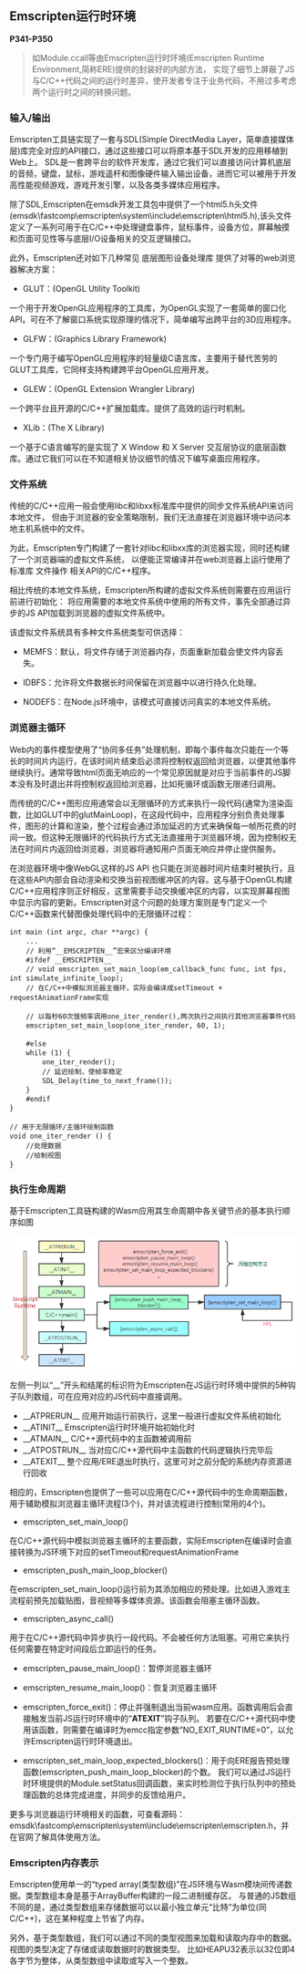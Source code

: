## Emscripten运行时环境

**P341-P350**

> 如Module.ccall等由Emscripten运行时环境(Emscripten Runtime Environment,简称ERE)提供的封装好的内部方法，
> 实现了细节上屏蔽了JS与C/C++代码之间的运行时差异，使开发者专注于业务代码，不用过多考虑两个运行时之间的转换问题。    

### 输入/输出    

Emscripten工具链实现了一套与SDL(Simple DirectMedia Layer，简单直接媒体层)库完全对应的API接口，通过这些接口可以将原本基于SDL开发的应用移植到Web上。
SDL是一套跨平台的软件开发库，通过它我们可以直接访问计算机底层的音频，键盘，鼠标，游戏遥杆和图像硬件输入输出设备，进而它可以被用于开发高性能视频游戏，游戏开发引擎，以及各类多媒体应用程序。    

除了SDL,Emscripten在emsdk开发工具包中提供了一个html5.h头文件(emsdk\fastcomp\emscripten\system\include\emscripten\html5.h),该头文件定义了一系列可用于在C/C++中处理键盘事件，鼠标事件，设备方位，屏幕触摸和页面可见性等与底层I/O设备相关的交互逻辑接口。    

此外，Emscripten还对如下几种常见 底层图形设备处理库 提供了对等的web浏览器解决方案：    

- GLUT：(OpenGL Utility Toolkit)    

一个用于开发OpenGL应用程序的工具库，为OpenGL实现了一套简单的窗口化API。可在不了解窗口系统实现原理的情况下，简单编写出跨平台的3D应用程序。    

- GLFW：(Graphics Library Framework)    

一个专门用于编写OpenGL应用程序的轻量级C语言库，主要用于替代苦劳的GLUT工具库，它同样支持构建跨平台OpenGL应用开发。    

- GLEW：(OpenGL Extension Wrangler Library)    

一个跨平台且开源的C/C++扩展加载库。提供了高效的运行时机制。    

- XLib：(The X Library)    

一个基于C语言编写的是实现了 X Window 和 X Server 交互层协议的底层函数库。通过它我们可以在不知道相关协议细节的情况下编写桌面应用程序。    

### 文件系统    

传统的C/C++应用一般会使用libc和libxx标准库中提供的同步文件系统API来访问本地文件，
但由于浏览器的安全策略限制，我们无法直接在浏览器环境中访问本地主机系统中的文件。    

为此，Emscripten专门构建了一套针对libc和libxx库的浏览器实现，同时还构建了一个浏览器端的虚拟文件系统，
以便能正常编译并在web浏览器上运行使用了标准库 文件操作 相关API的C/C++程序。    

相比传统的本地文件系统，Emscripten所构建的虚拟文件系统则需要在应用运行前进行初始化：
将应用需要的本地文件系统中使用的所有文件，事先全部通过异步的JS API加载到浏览器的虚拟文件系统中。    

该虚拟文件系统具有多种文件系统类型可供选择：    

- MEMFS：默认，将文件存储于浏览器内存，页面重新加载会使文件内容丢失。

- IDBFS：允许将文件数据长时间保留在浏览器中以进行持久化处理。

- NODEFS：在Node.js环境中，该模式可直接访问真实的本地文件系统。

### 浏览器主循环    

Web内的事件模型使用了“协同多任务”处理机制，即每个事件每次只能在一个等长的时间片内运行，在该时间片结束后必须将控制权返回给浏览器，以便其他事件继续执行。通常导致html页面无响应的一个常见原因就是对应于当前事件的JS脚本没有及时退出并将控制权返回给浏览器，比如死循环或函数无限递归调用。    

而传统的C/C++图形应用通常会以无限循环的方式来执行一段代码(通常为渲染函数，比如GLUT中的glutMainLoop)，在这段代码中，应用程序分别负责处理事件，图形的计算和渲染，整个过程会通过添加延迟的方式来确保每一帧所花费的时间一致。但这种无限循环的代码执行方式无法直接用于浏览器环境，因为控制权无法在时间片内返回给浏览器，浏览器将通知用户页面无响应并停止提供服务。    

在浏览器环境中像WebGL这样的JS API 也只能在浏览器时间片结束时被执行，且在这些API内部会自动渲染和交换当前视图缓冲区的内容。这与基于OpenGL构建C/C++应用程序则正好相反，这里需要手动交换缓冲区的内容，以实现屏幕视图中显示内容的更新。Emscripten对这个问题的处理方案则是专门定义一个C/C++函数来代替图像处理代码中的无限循环过程：    

```
int main (int argc, char **argc) {
	...
	// 利用“__EMSCRIPTEN__”宏来区分编译环境
	#ifdef __EMSCRIPTEN__
	// void emscripten_set_main_loop(em_callback_func func, int fps, int simulate_infinite_loop);
	// 在C/C++中模拟浏览器主循环，实际会编译成setTimeout + requestAnimationFrame实现
	
	// 以每秒60次饿频率调用one_iter_render(),两次执行之间执行其他浏览器事件代码
	emscripten_set_main_loop(one_iter_render, 60, 1);

	#else
	while (1) {
		one_iter_render();
		// 延迟绘制，使帧率稳定
		SDL_Delay(time_to_next_frame());
	}
	#endif
}

// 用于无限循环/主循环绘制函数
void one_iter_render () {
	//处理数据
	//绘制视图
}
```    

### 执行生命周期    

基于Emscripten工具链构建的Wasm应用其生命周期中各关键节点的基本执行顺序如图    

<img src='img/wasm-8.png'>    

左侧一列以“__”开头和结尾的标识符为Emscripten在JS运行时环境中提供的5种钩子队列数组，可在应用对应的JS代码中直接调用。    


- \_\_ATPRERUN\_\_ 应用开始运行前执行，这里一般进行虚拟文件系统初始化    
- \_\_ATINIT\_\_ Emscripten运行时环境开始初始化时    
- \_\_ATMAIN\_\_ C/C++源代码中的主函数被调用前    
- \_\_ATPOSTRUN\_\_ 当对应C/C++源代码中主函数的代码逻辑执行完毕后    
- \_\_ATEXIT\_\_ 整个应用/ERE退出时执行，这里可对之前分配的系统内存资源进行回收    


相应的，Emscripten也提供了一些可以应用在C/C++源代码中的生命周期函数，用于辅助模拟浏览器主循环流程(3个)，并对该流程进行控制(常用的4个)。    

- emscripten_set_main_loop()    

在C/C++源代码中模拟浏览器主循环的主要函数，实际Emscripten在编译时会直接转换为JS环境下对应的setTimeout和requestAnimationFrame    

- emscripten_push_main_loop_blocker()    

在emscripten_set_main_loop()运行前为其添加相应的预处理。比如进入游戏主流程前预先加载贴图，音视频等多媒体资源。该函数会阻塞主循环函数。    

- emscripten_async_call()    

用于在C/C++源代码中异步执行一段代码。不会被任何方法阻塞。可用它来执行任何需要在特定时间段后立即运行的任务。    

- emscripten_pause_main_loop()：暂停浏览器主循环    

- emscripten_resume_main_loop()：恢复浏览器主循环    

- emscripten_force_exit()：停止并强制退出当前wasm应用。函数调用后会直接触发当前JS运行时环境中的“__ATEXIT__”钩子队列。
若要在C/C++源代码中使用该函数，则需要在编译时为emcc指定参数“NO_EXIT_RUNTIME=0”，以允许Emscripten运行时环境退出。    

- emscripten_set_main_loop_expected_blockers()：用于向ERE报告预处理函数(emscripten_push_main_loop_blocker)的个数。
我们可以通过JS运行时环境提供的Module.setStatus回调函数，来实时检测位于执行队列中的预处理函数的总体完成进度，并同步的反馈给用户。    

更多与浏览器运行环境相关的函数，可查看源码：emsdk\fastcomp\emscripten\system\include\emscripten\emscripten.h，并在官网了解具体使用方法。    

### Emscripten内存表示    

Emscripten使用单一的“typed array(类型数组)”在JS环境与Wasm模块间传递数据。类型数组本身是基于ArrayBuffer构建的一段二进制缓存区。
与普通的JS数组不同的是，通过类型数组来存储数据可以以最小独立单元“比特”为单位(同C/C++)，这在某种程度上节省了内存。    

另外，基于类型数组，我们可以通过不同的类型视图来加载和读取内存中的数据。视图的类型决定了存储或读取数据时的数据类型。
比如HEAPU32表示以32位即4各字节为整体，从类型数组中读取或写入一个整数。    

